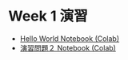  # Week 1 演習

  - [Hello World Notebook (Colab)](https://colab.research.google.com/drive/1IVAgMdyGcaBl-F8giOf19PACD8RG2v6h?usp=sharing)
  - [演習問題２ Notebook (Colab)](https://colab.research.google.com/drive/1Ms5vKxKROmSUHH_6japqyI17fYpj0Ovf?usp=sharing)
